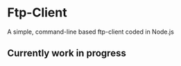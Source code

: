 # Ftp-Client
A simple, command-line based ftp-client coded in Node.js

## Currently work in progress